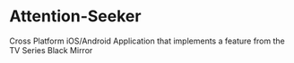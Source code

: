 # Attention-Seeker
Cross Platform iOS/Android Application that implements a feature from the TV Series Black Mirror
